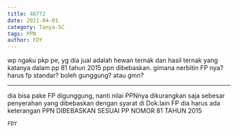 ```yaml
---
title: 48772
date: 2021-04-01
category: Tanya-SC
tags: PPN
author: FDY
---
```


wp ngaku pkp pe, yg dia jual adalah hewan ternak dan hasil ternak yang katanya dalam pp 81 tahun 2015 ppn dibebaskan. gimana nerbitin FP nya? harus fp standar? boleh gunggung? atau gmn?

---

dia bisa pake FP digunggung, nanti nilai PPNnya dikurangkan saja sebesar penyerahan yang dibebaskan dengan syarat di Dok.lain FP dia harus ada keterangan PPN DIBEBASKAN SESUAI PP NOMOR 81 TAHUN 2015

`FDY`
